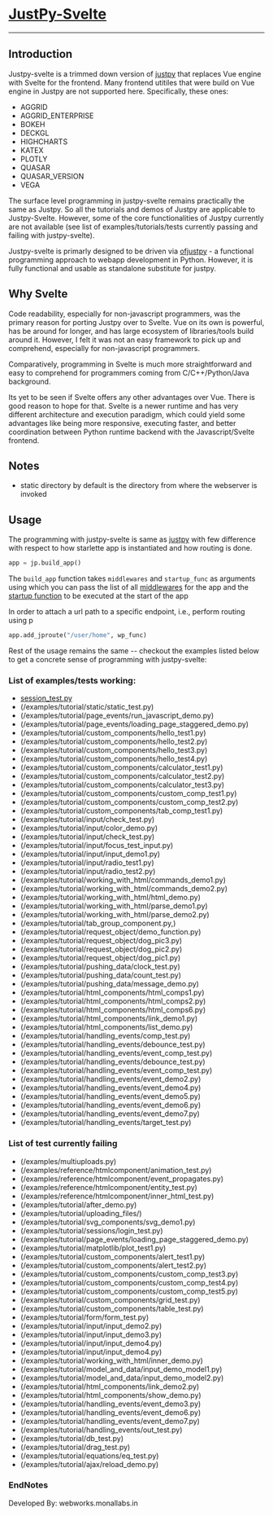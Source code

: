 # [JustPy-Svelte](https://github.com/Monallabs-org/justpy-svelte)
---

## Introduction

Justpy-svelte is a trimmed down version of [justpy](https://justpy.io/) that replaces Vue engine with 
Svelte for the frontend. Many frontend utitiles that were build on 
Vue engine in Justpy are not supported here. Specifically, these ones:
- AGGRID 
- AGGRID_ENTERPRISE 
- BOKEH 
- DECKGL 
- HIGHCHARTS 
- KATEX 
- PLOTLY 
- QUASAR 
- QUASAR_VERSION 
- VEGA 


The surface level programming in justpy-svelte remains practically the same as Justpy. 
So all the tutorials and demos of Justpy are applicable to Justpy-Svelte. 
However, some of the core functionalities of Justpy currently are not available (see list
of examples/tutorials/tests currently passing and failing with justpy-svelte). 

Justpy-svelte is primarly designed to be driven via [ofjustpy](https://github.com/Monallabs-org/ofjustpy) - a functional programming approach to webapp development in Python. However,
it is fully functional and usable as standalone substitute for justpy. 

## Why Svelte 
Code readability, especially for non-javascript programmers, was the primary reason for porting Justpy over to Svelte. Vue on its own is powerful, has be around for longer, and has large ecosystem of libraries/tools build around it. However, I felt it was not an easy framework to pick up and comprehend, especially for non-javascript programmers. 

Comparatively, programming in  Svelte is much more straightforward and easy to comprehend 
for programmers coming from C/C++/Python/Java background. 

Its yet to be seen if Svelte offers any other advantages over Vue. 
There is good reason to hope for that. Svelte is a newer runtime and has 
very different architecture and execution paradigm, which could yield some 
advantages like being more responsive, executing faster, and better
coordination between Python runtime backend with the Javascript/Svelte frontend. 

## Notes
-  static directory by default is the directory from where the webserver is invoked


## Usage
The programming with justpy-svelte is same as [justpy](https://justpy.io/) with few difference
with respect to how starlette app  is instantiated and how routing is done.

```python
app = jp.build_app()
```
The `build_app` function takes `middlewares` and `startup_func`
as arguments using which you can pass the list of all 
[middlewares](https://www.starlette.io/middleware/)
for the app and the [startup function](https://www.starlette.io/applications/) 
to be executed at the start of the app

In order to attach a url path to a specific endpoint, i.e., perform routing
using 
p
``` python
app.add_jproute("/user/home", wp_func)
```

Rest of the usage remains the same -- checkout the examples
listed below to get a concrete sense of programming 
with justpy-svelte:


### List of examples/tests working:
- [session_test.py](/examples/tutorial/sessions/session_test.py)
- (/examples/tutorial/static/static_test.py)
- (/examples/tutorial/page_events/run_javascript_demo.py)
- (/examples/tutorial/page_events/loading_page_staggered_demo.py)
- (/examples/tutorial/custom_components/hello_test1.py)
- (/examples/tutorial/custom_components/hello_test2.py)
- (/examples/tutorial/custom_components/hello_test3.py)
- (/examples/tutorial/custom_components/hello_test4.py)
- (/examples/tutorial/custom_components/calculator_test1.py)
- (/examples/tutorial/custom_components/calculator_test2.py)
- (/examples/tutorial/custom_components/calculator_test3.py)
- (/examples/tutorial/custom_components/custom_comp_test1.py)
- (/examples/tutorial/custom_components/custom_comp_test2.py)
- (/examples/tutorial/custom_components/tab_comp_test1.py)
- (/examples/tutorial/input/check_test.py)
- (/examples/tutorial/input/color_demo.py)
- (/examples/tutorial/input/check_test.py)
- (/examples/tutorial/input/focus_test_input.py)
- (/examples/tutorial/input/input_demo1.py)
- (/examples/tutorial/input/radio_test1.py)
- (/examples/tutorial/input/radio_test2.py)
- (/examples/tutorial/working_with_html/commands_demo1.py)
- (/examples/tutorial/working_with_html/commands_demo2.py)
- (/examples/tutorial/working_with_html/html_demo.py)
- (/examples/tutorial/working_with_html/parse_demo1.py)
- (/examples/tutorial/working_with_html/parse_demo2.py)
- (/examples/tutorial/tab_group_component.py,)
- (/examples/tutorial/request_object/demo_function.py)
- (/examples/tutorial/request_object/dog_pic3.py)
- (/examples/tutorial/request_object/dog_pic2.py)
- (/examples/tutorial/request_object/dog_pic1.py)
- (/examples/tutorial/pushing_data/clock_test.py)
- (/examples/tutorial/pushing_data/count_test.py)
- (/examples/tutorial/pushing_data/message_demo.py)
- (/examples/tutorial/html_components/html_comps1.py)
- (/examples/tutorial/html_components/html_comps2.py)
- (/examples/tutorial/html_components/html_comps6.py)
- (/examples/tutorial/html_components/link_demo1.py)
- (/examples/tutorial/html_components/list_demo.py)
- (/examples/tutorial/handling_events/comp_test.py)
- (/examples/tutorial/handling_events/debounce_test.py)
- (/examples/tutorial/handling_events/event_comp_test.py)
- (/examples/tutorial/handling_events/debounce_test.py)
- (/examples/tutorial/handling_events/event_comp_test.py)
- (/examples/tutorial/handling_events/event_demo2.py)
- (/examples/tutorial/handling_events/event_demo4.py)
- (/examples/tutorial/handling_events/event_demo5.py)
- (/examples/tutorial/handling_events/event_demo6.py)
- (/examples/tutorial/handling_events/event_demo7.py)
- (/examples/tutorial/handling_events/target_test.py)

### List of test currently failing
- (/examples/multiuploads.py)
- (/examples/reference/htmlcomponent/animation_test.py)
- (/examples/reference/htmlcomponent/event_propagates.py)
- (/examples/reference/htmlcomponent/entity_test.py)
- (/examples/reference/htmlcomponent/inner_html_test.py)
- (/examples/tutorial/after_demo.py)
- (/examples/tutorial/uploading_files/)
- (/examples/tutorial/svg_components/svg_demo1.py)
- (/examples/tutorial/sessions/login_test.py)
- (/examples/tutorial/page_events/loading_page_staggered_demo.py)
- (/examples/tutorial/matplotlib/plot_test1.py)
- (/examples/tutorial/custom_components/alert_test1.py)
- (/examples/tutorial/custom_components/alert_test2.py)
- (/examples/tutorial/custom_components/custom_comp_test3.py)
- (/examples/tutorial/custom_components/custom_comp_test4.py)
- (/examples/tutorial/custom_components/custom_comp_test5.py)
- (/examples/tutorial/custom_components/grid_test.py)
- (/examples/tutorial/custom_components/table_test.py)
- (/examples/tutorial/form/form_test.py)
- (/examples/tutorial/input/input_demo2.py)
- (/examples/tutorial/input/input_demo3.py)
- (/examples/tutorial/input/input_demo4.py)
- (/examples/tutorial/input/input_demo4.py)
- (/examples/tutorial/working_with_html/inner_demo.py)
- (/examples/tutorial/model_and_data/input_demo_model1.py)
- (/examples/tutorial/model_and_data/input_demo_model2.py)
- (/examples/tutorial/html_components/link_demo2.py)
- (/examples/tutorial/html_components/show_demo.py)
- (/examples/tutorial/handling_events/event_demo3.py)
- (/examples/tutorial/handling_events/event_demo6.py)
- (/examples/tutorial/handling_events/event_demo7.py)
- (/examples/tutorial/handling_events/out_test.py)
- (/examples/tutorial/db_test.py)
- (/examples/tutorial/drag_test.py)
- (/examples/tutorial/equations/eq_test.py)
- (/examples/tutorial/ajax/reload_demo.py)

### EndNotes
Developed By: webworks.monallabs.in 
